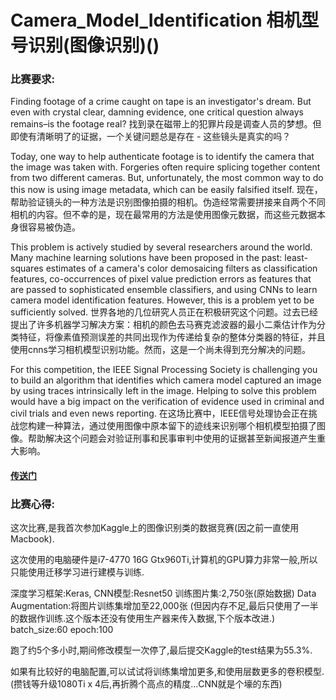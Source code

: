 # Camera_Model_Identification 相机型号识别(图像识别)()

### 比赛要求:

Finding footage of a crime caught on tape is an investigator's dream. But even with crystal clear, damning evidence, one critical question always remains–is the footage real?
找到录在磁带上的犯罪片段是调查人员的梦想。但即使有清晰明了的证据，一个关键问题总是存在 - 这些镜头是真实的吗？

Today, one way to help authenticate footage is to identify the camera that the image was taken with. Forgeries often require splicing together content from two different cameras. But, unfortunately, the most common way to do this now is using image metadata, which can be easily falsified itself.
现在，帮助验证镜头的一种方法是识别图像拍摄的相机。伪造经常需要拼接来自两个不同相机的内容。但不幸的是，现在最常用的方法是使用图像元数据，而这些元数据本身很容易被伪造。

This problem is actively studied by several researchers around the world. Many machine learning solutions have been proposed in the past: least-squares estimates of a camera's color demosaicing filters as classification features, co-occurrences of pixel value prediction errors as features that are passed to sophisticated ensemble classifiers, and using CNNs to learn camera model identification features. However, this is a problem yet to be sufficiently solved.
世界各地的几位研究人员正在积极研究这个问题。过去已经提出了许多机器学习解决方案：相机的颜色去马赛克滤波器的最小二乘估计作为分类特征，将像素值预测误差的共同出现作为传递给复杂的整体分类器的特征，并且使用cnns学习相机模型识别功能。然而，这是一个尚未得到充分解决的问题。

For this competition, the IEEE Signal Processing Society is challenging you to build an algorithm that identifies which camera model captured an image by using traces intrinsically left in the image. Helping to solve this problem would have a big impact on the verification of evidence used in criminal and civil trials and even news reporting.
在这场比赛中，IEEE信号处理协会正在挑战您构建一种算法，通过使用图像中原本留下的迹线来识别哪个相机模型拍摄了图像。帮助解决这个问题会对验证刑事和民事审判中使用的证据甚至新闻报道产生重大影响。

#### [传送门](https://www.kaggle.com/c/sp-society-camera-model-identification#description)


### 比赛心得:

这次比赛,是我首次参加Kaggle上的图像识别类的数据竞赛(因之前一直使用Macbook).

这次使用的电脑硬件是i7-4770 16G Gtx960Ti,计算机的GPU算力非常一般,所以只能使用迁移学习进行建模与训练.

深度学习框架:Keras,
CNN模型:Resnet50
训练图片集:2,750张(原始数据)
Data Augmentation:将图片训练集增加至22,000张 (但因内存不足,最后只使用了一半的数据作训练.这个版本还没有使用生产器来传入数据,下个版本改进.)
batch_size:60
epoch:100

跑了约5个多小时,期间修改模型一次停了,最后提交Kaggle的test结果为55.3%.

如果有比较好的电脑配置,可以试试将训练集增加更多,和使用层数更多的卷积模型.(攒钱等升级1080Ti x 4后,再折腾个高点的精度...CNN就是个壕的东西)
